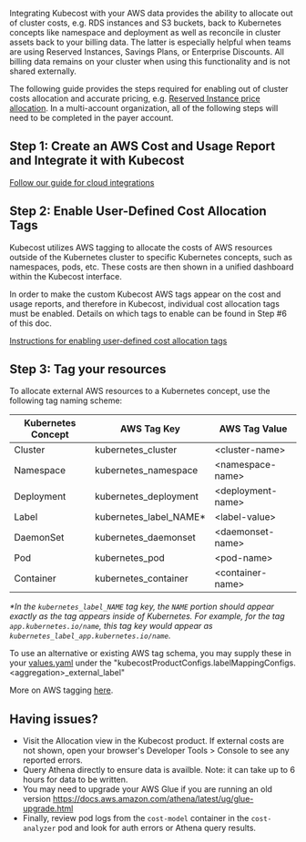 Integrating Kubecost with your AWS data provides the ability to allocate out of cluster costs, e.g. RDS instances and S3 buckets, back to Kubernetes concepts like namespace and deployment as well as reconcile in cluster assets back to your billing data. The latter is especially helpful when teams are using Reserved Instances, Savings Plans, or Enterprise Discounts. All billing data remains on your cluster when using this functionality and is not shared externally.

The following guide provides the steps required for enabling out of cluster costs allocation and accurate pricing, e.g. [Reserved Instance price allocation](http://docs.kubecost.com/getting-started#ri-committed-discount). In a multi-account organization, all of the following steps will need to be completed in the payer account.

## Step 1: Create an AWS Cost and Usage Report and Integrate it with Kubecost

[Follow our guide for cloud integrations](https://github.com/kubecost/docs/blob/master/aws-cloud-integrations.md)

## Step 2: Enable User-Defined Cost Allocation Tags
Kubecost utilizes AWS tagging to allocate the costs of AWS resources outside of the Kubernetes cluster to specific Kubernetes concepts, such as namespaces, pods, etc. These costs are then shown in a unified dashboard within the Kubecost interface.

In order to make the custom Kubecost AWS tags appear on the cost and usage reports, and therefore in Kubecost, individual cost allocation tags must be enabled. Details on which tags to enable can be found in Step #6 of this doc.

[Instructions for enabling user-defined cost allocation tags](https://docs.aws.amazon.com/awsaccountbilling/latest/aboutv2/activating-tags.html)


## Step 3: Tag your resources

To allocate external AWS resources to a Kubernetes concept, use the following tag naming scheme:

| Kubernetes Concept 	| AWS Tag Key         	| AWS Tag Value 	|
|--------------------	|---------------------	|---------------	|
| Cluster           	| kubernetes_cluster	| &lt;cluster-name>	|
| Namespace          	| kubernetes_namespace	| &lt;namespace-name> |
| Deployment         	| kubernetes_deployment	| &lt;deployment-name>|
| Label              	| kubernetes_label_NAME*| &lt;label-value>    |
| DaemonSet          	| kubernetes_daemonset	| &lt;daemonset-name> |
| Pod                	| kubernetes_pod	      | &lt;pod-name>     |
| Container          	| kubernetes_container	| &lt;container-name> |


*\*In the `kubernetes_label_NAME` tag key, the `NAME` portion should appear exactly as the tag appears inside of Kubernetes. For example, for the tag `app.kubernetes.io/name`, this tag key would appear as `kubernetes_label_app.kubernetes.io/name`.*

To use an alternative or existing AWS tag schema, you may supply these in your [values.yaml](https://github.com/kubecost/cost-analyzer-helm-chart/blob/master/cost-analyzer/values.yaml) under the "kubecostProductConfigs.labelMappingConfigs.\<aggregation\>\_external_label" 


More on AWS tagging [here](https://docs.aws.amazon.com/AWSEC2/latest/UserGuide/Using_Tags.html).

## Having issues?


* Visit the Allocation view in the Kubecost product. If external costs are not shown, open your browser's Developer Tools > Console to see any reported errors.
* Query Athena directly to ensure data is availble. Note: it can take up to 6 hours for data to be written. 
* You may need to upgrade your AWS Glue if you are running an old version https://docs.aws.amazon.com/athena/latest/ug/glue-upgrade.html
* Finally, review pod logs from the `cost-model` container in the `cost-analyzer` pod and look for auth errors or Athena query results. 


